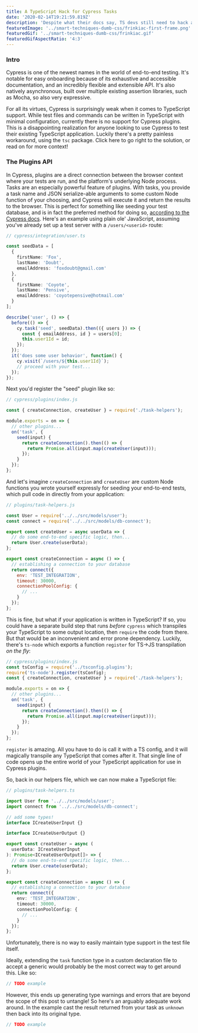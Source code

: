 ```yaml
---
title: A TypeScript Hack for Cypress Tasks
date: '2020-02-14T19:21:59.819Z'
description: 'Despite what their docs say, TS devs still need to hack around quite a bit to get the TypeScript support we deserve in Cypress'
featuredImage: '../smart-techniques-dumb-css/frinkiac-first-frame.png'
featuredGif: '../smart-techniques-dumb-css/frinkiac.gif'
featuredGifAspectRatio: '4:3'
---
```


### Intro

Cypress is one of the newest names in the world of end-to-end testing. It's notable for easy onboarding because of its exhaustive and accessible documentation, and an incredibly flexible and extensible API. It's also natively asynchronous, built over multiple existing assertion libraries, such as Mocha, so also very expressive.

For all its virtues, Cypress is surprisingly weak when it comes to TypeScript support. While test files and commands can be written in TypeScript with minimal configuration, currently there is no support for Cypress plugins. This is a disappointing realization for anyone looking to use Cypress to test their existing TypeScript application. Luckily there's a pretty painless workaround, using the `tsc` package. Click here to go right to the solution, or read on for more context!

### The Plugins API

In Cypress, plugins are a direct connection between the browser context where your tests are run, and the platform's underlying Node process. Tasks are an especially powerful feature of plugins. With tasks, you provide a task name and JSON serialize-able arguments to some custom Node function of your choosing, and Cypress will execute it and return the results to the browser. This is perfect for something like seeding your test database, and is in fact the preferred method for doing so, <a href="https://docs.cypress.io/api/commands/task.html#Command" target=_blank>according to the Cypress docs</a>. Here's an example using plain ole' JavaScript, assuming you've already set up a test server with a `/users/<userid>` route:

```typescript
// cypress/integration/user.ts

const seedData = [
  {
    firstName: 'Fox',
    lastName: 'Doubt',
    emailAddress: 'foxdoubt@gmail.com'
  },
  {
    firstName: 'Coyote',
    lastName: 'Pensive',
    emailAddress: 'coyotepensive@hotmail.com'
  }
];

describe('user', () => {
  before(() => {
    cy.task('seed', seedData).then(({ users }) => {
      const { emailAddress, id } = users[0];
      this.user1Id = id;
    });
  });
  it('does some user behavior', function() {
    cy.visit(`/users/${this.user1Id}`);
    // proceed with your test...
  });
});
```

Next you'd register the "seed" plugin like so:

```javascript
// cypress/plugins/index.js

const { createConnection, createUser } = require('./task-helpers');

module.exports = on => {
  // other plugins...
  on('task', {
    seed(input) {
      return createConnection().then(() => {
        return Promise.all(input.map(createUser(input)));
      });
    }
  });
};
```

And let's imagine `createConnection` and `createUser` are custom Node functions you wrote yourself expressly for seeding your end-to-end tests, which pull code in directly from your application:

```javascript
// plugins/task-helpers.js

const User = require('../../src/models/user');
const connect = require('../../src/models/db-connect');

export const createUser = async userData => {
  // do some end-to-end specific logic, then...
  return User.create(userData);
};

export const createConnection = async () => {
  // establishing a connection to your database
  return connect({
    env: 'TEST_INTEGRATION',
    timeout: 30000,
    connectionPoolConfig: {
      // ...
    }
  });
};
```

This is fine, but what if your application is written in TypeScript? If so, you could have a separate build step that runs _before_ `cypress` which transpiles your TypeScript to some output location, then `require` the code from there. But that would be an inconvenient and error prone dependency. Luckily, there's `ts-node` which exports a function `register` for TS->JS transpilation _on the fly_:

```javascript
// cypress/plugins/index.js
const tsConfig = require('../tsconfig.plugins');
require('ts-node').register(tsConfig);
const { createConnection, createUser } = require('./task-helpers');

module.exports = on => {
  // other plugins...
  on('task', {
    seed(input) {
      return createConnection().then(() => {
        return Promise.all(input.map(createUser(input)));
      });
    }
  });
};
```

`register` is amazing. All you have to do is call it with a TS config, and it will magically transpile any TypeScript that comes after it. That single line of code opens up the entire world of your TypeScript application for use in Cypress plugins.

So, back in our helpers file, which we can now make a TypeScript file:

```typescript
// plugins/task-helpers.ts

import User from '../../src/models/user';
import connect from '../../src/models/db-connect';

// add some types!
interface ICreateUserInput {}

interface ICreateUserOutput {}

export const createUser = async (
  userData: ICreateUserInput
): Promise<ICreateUserOutput[]> => {
  // do some end-to-end specific logic, then...
  return User.create(userData);
};

export const createConnection = async () => {
  // establishing a connection to your database
  return connect({
    env: 'TEST_INTEGRATION',
    timeout: 30000,
    connectionPoolConfig: {
      // ...
    }
  });
};
```

Unfortunately, there is no way to easily maintain type support in the test file itself.

Ideally, extending the `task` function type in a custom declaration file to accept a generic would probably be the most correct way to get around this. Like so:

```typescript
// TODO example
```

However, this ends up generating type warnings and errors that are beyond the scope of this post to untangle! So here's an arguably adequate work around. In the example cast the result returned from your task as `unknown` then back into its original type.

```typescript
// TODO example
```
